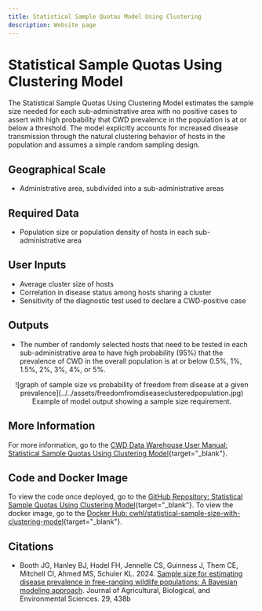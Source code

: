```yaml
---
title: Statistical Sample Quotas Model Using Clustering
description: Website page
---
```


# Statistical Sample Quotas Using Clustering Model

The Statistical Sample Quotas Using Clustering Model estimates the sample size needed for each sub-administrative area with no positive cases to assert with high probability that CWD prevalence in the population is at or below a threshold. The model explicitly accounts for increased disease transmission through the natural clustering behavior of hosts in the population and assumes a simple random sampling design.

## Geographical Scale
* Administrative area, subdivided into a sub-administrative areas

## Required Data
* Population size or population density of hosts in each sub-administrative area

## User Inputs
* Average cluster size of hosts
* Correlation in disease status among hosts sharing a cluster
* Sensitivity of the diagnostic test used to declare a CWD-positive case

## Outputs
* The number of randomly selected hosts that need to be tested in each sub-administrative area to have high probability (95%) that the prevalence of CWD in the overall population is at or below 0.5%, 1%, 1.5%, 2%, 3%, 4%, or 5%. 

<center>![graph of sample size vs probability of freedom from disease at a given prevalence](../../assets/freedomfromdiseaseclusteredpopulation.jpg)
<figcaption>Example of model output showing a sample size requirement.</figcaption></center>

## More Information
For more information, go to the [CWD Data Warehouse User Manual: Statistical Sample Quotas Using Clustering Model](https://pages.github.coecis.cornell.edu/CWHL/CWD-Data-Warehouse/sample-size-quotas.html){target="_blank"}.

## Code and Docker Image
To view the code once deployed, go to the [GitHub Repository: Statistical Sample Quotas Using Clustering Model](https://github.com/Cornell-Wildlife-Health-Lab/statistical-sample-quotas-using-clustering-model){target="_blank"}. To view the docker image, go to the [Docker Hub: cwhl/statistical-sample-size-with-clustering-model](https://hub.docker.com/r/cwhl/statistical-sample-size-with-clustering-model){target="_blank"}.

## Citations
* Booth JG, Hanley BJ, Hodel FH, Jennelle CS, Guinness J, Them CE, Mitchell CI, Ahmed MS, Schuler KL. 2024. [Sample size for estimating disease prevalence in free-ranging wildlife populations: A Bayesian modeling approach](https://doi.org/10.1007/s13253-023-00578-7). Journal of Agricultural, Biological, and Environmental Sciences. 29, 438b